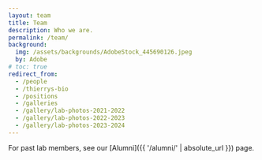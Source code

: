 ```yaml
---
layout: team
title: Team
description: Who we are.
permalink: /team/
background:
  img: /assets/backgrounds/AdobeStock_445690126.jpeg
  by: Adobe
# toc: true
redirect_from:
  - /people
  - /thierrys-bio
  - /positions
  - /galleries
  - /gallery/lab-photos-2021-2022
  - /gallery/lab-photos-2022-2023
  - /gallery/lab-photos-2023-2024
---
```


For past lab members, see our [Alumni]({{ '/alumni/' | absolute_url }}) page.
<!-- If you are interested in joining our lab, [reach out]({{ '/join/' | absolute_url }})!  -->

